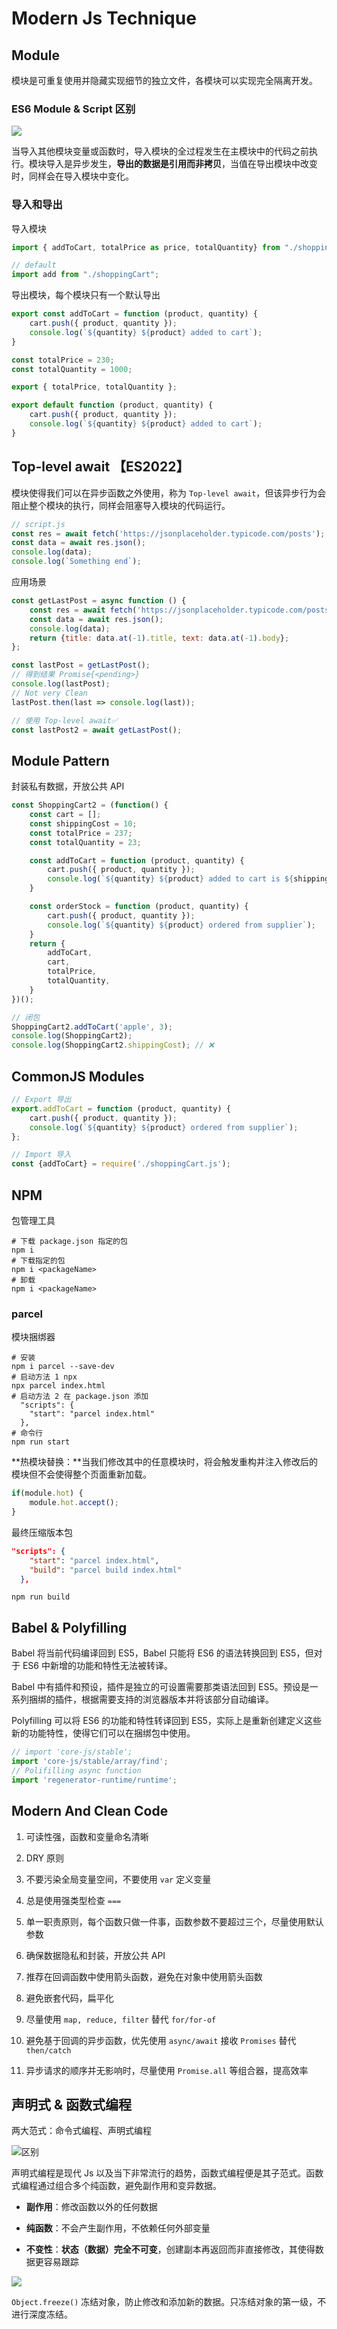 <!--
 * @Author: _krill
 * @Date: 2022-08-18 15:34:00
 * @LastEditTime: 2022-08-18 22:51:40
 * @Description: 
-->
# Modern Js Technique

## Module 

模块是可重复使用并隐藏实现细节的独立文件，各模块可以实现完全隔离开发。

### ES6 Module & Script 区别

![](../photo/ES6%20module.png)

当导入其他模块变量或函数时，导入模块的全过程发生在主模块中的代码之前执行。模块导入是异步发生，**导出的数据是引用而非拷贝**，当值在导出模块中改变时，同样会在导入模块中变化。

### 导入和导出

导入模块

```js
import { addToCart, totalPrice as price, totalQuantity} from "./shoppingCart.js";

// default
import add from "./shoppingCart";
```

导出模块，每个模块只有一个默认导出

```js
export const addToCart = function (product, quantity) {
    cart.push({ product, quantity });
    console.log(`${quantity} ${product} added to cart`);
}

const totalPrice = 230;
const totalQuantity = 1000;

export { totalPrice, totalQuantity };

export default function (product, quantity) {
    cart.push({ product, quantity });
    console.log(`${quantity} ${product} added to cart`);
}
```

## Top-level await 【ES2022】

模块使得我们可以在异步函数之外使用，称为 `Top-level await`，但该异步行为会阻止整个模块的执行，同样会阻塞导入模块的代码运行。

```js
// script.js
const res = await fetch('https://jsonplaceholder.typicode.com/posts');
const data = await res.json();
console.log(data);
console.log(`Something end`);
```

应用场景

```js
const getLastPost = async function () {
    const res = await fetch('https://jsonplaceholder.typicode.com/posts');
    const data = await res.json();
    console.log(data);
    return {title: data.at(-1).title, text: data.at(-1).body};
};

const lastPost = getLastPost();
// 得到结果 Promise{<pending>}
console.log(lastPost); 
// Not very Clean
lastPost.then(last => console.log(last));

// 使用 Top-level await✅
const lastPost2 = await getLastPost();
```

## Module Pattern

封装私有数据，开放公共 API

```js
const ShoppingCart2 = (function() {
    const cart = [];
    const shippingCost = 10;
    const totalPrice = 237;
    const totalQuantity = 23;

    const addToCart = function (product, quantity) {
        cart.push({ product, quantity });
        console.log(`${quantity} ${product} added to cart is ${shippingCost}`);
    }

    const orderStock = function (product, quantity) {
        cart.push({ product, quantity });
        console.log(`${quantity} ${product} ordered from supplier`);
    }
    return {
        addToCart,
        cart,
        totalPrice,
        totalQuantity,
    }
})();

// 闭包
ShoppingCart2.addToCart('apple', 3);
console.log(ShoppingCart2);
console.log(ShoppingCart2.shippingCost); // ❌
```

## CommonJS Modules

```js
// Export 导出
export.addToCart = function (product, quantity) {
    cart.push({ product, quantity });
    console.log(`${quantity} ${product} ordered from supplier`);
};

// Import 导入
const {addToCart} = require('./shoppingCart.js');
```

## NPM

包管理工具

```shell
# 下载 package.json 指定的包
npm i
# 下载指定的包
npm i <packageName>
# 卸载
npm i <packageName>
```

### parcel

模块捆绑器

```shell
# 安装
npm i parcel --save-dev
# 启动方法 1 npx
npx parcel index.html
# 启动方法 2 在 package.json 添加
  "scripts": {
    "start": "parcel index.html"
  },
# 命令行
npm run start
```

**热模块替换：**当我们修改其中的任意模块时，将会触发重构并注入修改后的模块但不会使得整个页面重新加载。

```js
if(module.hot) {
    module.hot.accept();
}
```

最终压缩版本包

```json
"scripts": {
    "start": "parcel index.html",
    "build": "parcel build index.html"
  },
```

```shell
npm run build
```

## Babel & Polyfilling

Babel 将当前代码编译回到 ES5，Babel 只能将 ES6 的语法转换回到 ES5，但对于 ES6 中新增的功能和特性无法被转译。

Babel 中有插件和预设，插件是独立的可设置需要那类语法回到 ES5。预设是一系列捆绑的插件，根据需要支持的浏览器版本并将该部分自动编译。

Polyfilling 可以将 ES6 的功能和特性转译回到 ES5，实际上是重新创建定义这些新的功能特性，使得它们可以在捆绑包中使用。

```js
// import 'core-js/stable';
import 'core-js/stable/array/find';
// Polifilling async function
import 'regenerator-runtime/runtime';
```

## Modern And Clean Code

1. 可读性强，函数和变量命名清晰

2. DRY 原则

3. 不要污染全局变量空间，不要使用 `var` 定义变量

4. 总是使用强类型检查 `===`

5. 单一职责原则，每个函数只做一件事，函数参数不要超过三个，尽量使用默认参数

6. 确保数据隐私和封装，开放公共 API

7. 推荐在回调函数中使用箭头函数，避免在对象中使用箭头函数

8. 避免嵌套代码，扁平化

9. 尽量使用 `map, reduce, filter` 替代 `for/for-of`

10. 避免基于回调的异步函数，优先使用 `async/await` 接收 `Promises` 替代 `then/catch`

11. 异步请求的顺序并无影响时，尽量使用 `Promise.all` 等组合器，提高效率

## 声明式 & 函数式编程

两大范式：命令式编程、声明式编程

![区别](../photo/declarative.png)

声明式编程是现代 Js 以及当下非常流行的趋势，函数式编程便是其子范式。函数式编程通过组合多个纯函数，避免副作用和变异数据。

- **副作用**：修改函数以外的任何数据

- **纯函数**：不会产生副作用，不依赖任何外部变量

- **不变性**：**状态（数据）完全不可变**，创建副本再返回而非直接修改，其使得数据更容易跟踪

![](../photo/dec%20principle.png)

`Object.freeze()` 冻结对象，防止修改和添加新的数据。只冻结对象的第一级，不进行深度冻结。
